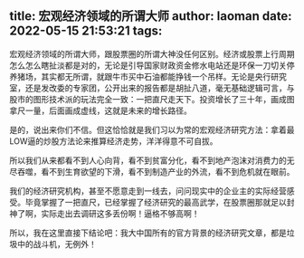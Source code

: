 title: 宏观经济领域的所谓大师
author: laoman
date: 2022-05-15 21:53:21
tags:
---
宏观经济领域的所谓大师，跟股票圈的所谓大神没任何区别。<!-- more-->经济或股票上行周期怎么怎么瞎扯淡都是对的，无论是引导国家财政资金修水电站还是环保一刀切关停养猪场，其实都无所谓，就跟牛市买中石油都能挣钱一个吊样。无论是央行研究室，还是发改委的专家团，公开出来的报告都是胡扯八道，毫无基础逻辑可言，与股市的图形技术派的玩法完全一致：一把直尺走天下。投资增长了三十年，画成图拿尺一量，后面画成虚线，这就是未来的增长路径。

是的，说出来你们不信。但这恰恰就是我们习以为常的宏观经济研究方法：拿着最LOW逼的炒股方法论来推算经济走势，洋洋得意不可自拔。

所以我们从来都看不到人心向背，看不到贫富分化，看不到地产泡沫对消费力的无尽吞噬，看不到生育欲望的下滑，看不到制造产业的外流，看不到危机就在眼前。

我们的经济研究机构，甚至不愿意走到一线去，问问现实中的企业主的实际经营感受。毕竟掌握了一把直尺，已经掌握了经济研究的最高武学，在股票圈那就足以封神了啊，实际走出去调研这多丢份啊！逼格不够高啊！

所以，我在这里直接下结论吧：我大中国所有的官方背景的经济研究文章，都是垃圾中的战斗机，无例外！